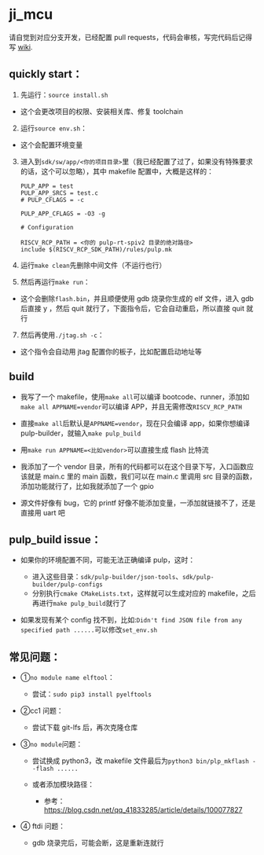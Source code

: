 # ji_mcu

请自觉到对应分支开发，已经配置 pull requests，代码会审核，写完代码后记得写 [wiki](https://github.com/ji-mcu/ji-mcu/wiki).

## quickly start：

1. 先运行：`source install.sh`

- 这个会更改项目的权限、安装相关库、修复 toolchain

2. 运行`source env.sh`：

- 这个会配置环境变量

3. 进入到`sdk/sw/app/<你的项目目录>`里（我已经配置了过了，如果没有特殊要求的话，这个可以忽略），其中 makefile 配置中，大概是这样的：

   ```
   PULP_APP = test
   PULP_APP_SRCS = test.c
   # PULP_CFLAGS = -c

   PULP_APP_CFLAGS = -O3 -g

   # Configuration

   RISCV_RCP_PATH = <你的 pulp-rt-spiv2 目录的绝对路径>
   include $(RISCV_RCP_SDK_PATH)/rules/pulp.mk
   ```

5. 运行`make clean`先删除中间文件（不运行也行）

6. 然后再运行`make run`：

- 这个会删除`flash.bin`，并且顺便使用 gdb 烧录你生成的 elf 文件，进入 gdb 后直接 y ，然后 quit 就行了，下面指令后，它会自动重启，所以直接 quit 就行

7. 然后再使用`./jtag.sh -c`：

- 这个指令会自动用 jtag 配置你的板子，比如配置启动地址等

## build

- 我写了一个 makefile，使用`make all`可以编译 bootcode、runner，添加如`make all APPNAME=vendor`可以编译 APP，并且无需修改`RISCV_RCP_PATH`

- 直接`make all`后默认是`APPNAME=vendor`，现在只会编译 app，如果你想编译 pulp-builder，就输入`make pulp_build`

- 用`make run APPNAME=<比如vendor>`可以直接生成 flash 比特流

- 我添加了一个 vendor 目录，所有的代码都可以在这个目录下写，入口函数应该就是 main.c 里的 main 函数，我们可以在 main.c 里调用 src 目录的函数，添加功能就行了，比如我就添加了一个 gpio

- 源文件好像有 bug，它的 printf 好像不能添加变量，一添加就链接不了，还是直接用 uart 吧

## pulp_build issue：

- 如果你的环境配置不同，可能无法正确编译 pulp，这时：

  - 进入这些目录：`sdk/pulp-builder/json-tools`、`sdk/pulp-builder/pulp-configs`
  - 分别执行`cmake CMakeLists.txt`，这样就可以生成对应的 makefile，之后再进行`make pulp_build`就行了

- 如果发现有某个 config 找不到，比如:`Didn't find JSON file from any specified path ......`可以修改`set_env.sh`

## 常见问题：

- ①`no module name elftool`：

  - 尝试：`sudo pip3 install pyelftools`

- ②cc1 问题：

  - 尝试下载 git-lfs 后，再次克隆仓库

- ③`no module`问题：

  - 尝试换成 python3，改 makefile 文件最后为`python3 bin/plp_mkflash --flash ...... `
  - 或者添加模块路径：

    - 参考：https://blog.csdn.net/qq_41833285/article/details/100077827

- ④ ftdi 问题：

  - gdb 烧录完后，可能会断，这是重新连就行
